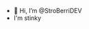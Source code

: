 - 👋 Hi, I’m @StroBerriDEV
- I'm stinky

<!---
StroBerriDEV/StroBerriDEV is a ✨ special ✨ repository because its `README.md` (this file) appears on your GitHub profile.
You can click the Preview link to take a look at your changes.
--->
